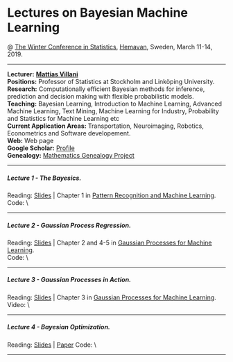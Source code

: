 # Lectures on Bayesian Machine Learning
@ [The Winter Conference in Statistics](https://www.umu.se/en/winter-conference-in-statistics-2019/), [Hemavan](https://www.google.com/maps/place/920+66+Hemavan/@65.902074,6.1270886,5z/data=!4m5!3m4!1s0x4676882066e6040b:0xd2ce47df9c5d9884!8m2!3d65.814906!4d15.0876887), Sweden, March 11-14, 2019.



---

**Lecturer:** [**Mattias Villani**](https://www.mattiasvillani.com/) \
**Positions:** Professor of Statistics at Stockholm and Linköping University.\
**Research:** Computationally efficient Bayesian methods for inference, prediction and decision making with flexible probabilistic models. \
**Teaching:** Bayesian Learning, Introduction to Machine Learning, Advanced Machine Learning, Text Mining, Machine Learning for Industry, Probability and Statistics for Machine Learning etc \
**Current Application Areas:** Transportation, Neuroimaging, Robotics, Econometrics and Software developement. \
**Web:** Web page \
**Google Scholar:** [Profile](https://scholar.google.se/citations?user=lyW8fWYAAAAJ&hl=sv) \
**Genealogy:** [Mathematics Genealogy Project](https://www.genealogy.math.ndsu.nodak.edu/id.php?id=104187) 

---

##### Lecture 1 - The Bayesics.

Reading: [Slides](SLIDES) | Chapter 1 in [Pattern Recognition and Machine Learning](https://www.springer.com/us/book/9780387310732). \
Code: \

---

##### Lecture 2 - Gaussian Process Regression. 

Reading: [Slides](SLIDES) | Chapter 2 and 4-5 in [Gaussian Processes for Machine Learning](http://www.gaussianprocess.org/gpml/chapters/RW.pdf). \
Code: \

---

##### Lecture 3 - Gaussian Processes in Action. 

Reading: [Slides](SLIDES) | Chapter 3 in [Gaussian Processes for Machine Learning](http://www.gaussianprocess.org/gpml/chapters/RW.pdf). \
Video: \

---

##### Lecture 4 - Bayesian Optimization. 

Reading: [Slides](SLIDES)  |  [Paper](https://arxiv.org/pdf/1206.2944.pdf)
Code: \

---

